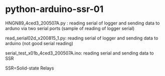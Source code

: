# python-arduino-ssr-01

HNGN89_4ced3_200507A.py : reading serial of logger and sending data to arduno via two serial ports  (sample of reading of logger serial)


read_serial02d_x200815_1.py: reading serial of logger and sending data to arduino (not good serial reading)


serial_test_x01b_4ced3_200507A.ino: reading serial and sending data to SSR


SSR=Solid-state Relays
